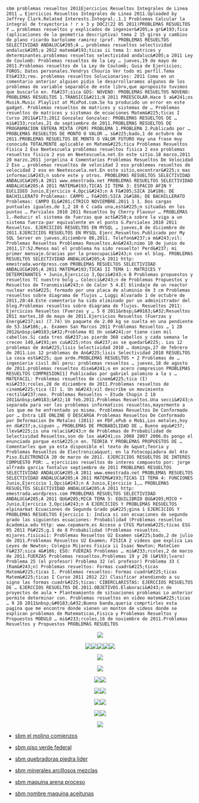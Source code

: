 
```
sbm problemas resueltos 2011Ejercicios Resueltos Integrales de Linea 2011 … Ejercicios Resueltos Integrales de Linea 2011.Uploaded by Jeffrey Clark.Related Interests.Integral;.1.1 Problemas Calcular la integral de trayectoria ! r x 3 y DOC2(22 05 2011)PROBLEMAS RESUELTOS Y … problemas resueltos y explicados de ingenier&#205;a gr&#193;fica (aplicaciones de la geometria descriptiva) tema 2 15 giros y cambios de plano ricardo bartolome ramirez (prof. PROBLEMAS RESUELTOS SELECTIVIDAD ANDALUC&#205;A … problemas resueltos selectividad andaluc&#205;a 2012 matem&#193;ticas ii tema 1: matrices y determinantes.problemas resueltos selectividad andaluc&#205;a 2011 Ley de Coulomb: Problemas resueltos de la Ley … jueves,19 de mayo de 2011.Problemas resueltos de la Ley de Coulomb; Guia de Ejercicios; FOROS; Datos personales.Yendrys Chourio Ver todo mi perfil.Tema Et&#233;reo. problemas resueltos Solucionarios: 2011 Como en un comentario anterior alguien pidio le desarrollaramos algunos de los problemas de variable separable de este libro,que aproposito tuvimos que buscarlo en. F&#237;sica GDS: NOVENO: PROBLEMAS RESUELTOS NOVENO: PROBLEMAS RESUELTOS 1.TRANSICI&#211;N 2011 PREESCOLAR.Hace 5 a&#241;os Musik.Music Playlist at MixPod.com.Se ha producido un error en este gadget. Problemas resueltos de matrices y sistemas de … Problemas resueltos de matrices y sistemas de ecuaciones Matem&#225;ticas I Curso 2011&#173;2012 Gonzalez Gonzalez: PROBLEMAS RESUELTOS DE … mi&#233;rcoles,21 de septiembre de 2011.PROBLEMAS RESUELTOS DE PROGRAMACION ENTERA MIXTA (PEM) PROBLEMA 1.PROBLEMA 2.Publicado por … PROBLEMAS RESUELTOS DE MONTO O VALOR … s&#225;bado,1 de octubre de 2011.PROBLEMAS RESUELTOS DE MONTO O VALOR FUTURO Hay una frase muy conocida TOTALMENTE aplicable en Matem&#225;tica Problemas Resueltos Fisica 2 Eso Neetescuela problemas resueltos fisica 2 eso problemas resueltos fisica 2 eso en Neetescuela.net.En este sitio.18 marzo,2011 20 marzo,2011 jorgelina 4 Comentarios Problemas Resueltos De Velocidad 2 Eso … problemas resueltos de velocidad 2 eso problemas resueltos de velocidad 2 eso en Neetescuela.net.En este sitio,encontrar&#225;s mas informaci&#243;n sobre este y otros. PROBLEMAS RESUELTOS SELECTIVIDAD ANDALUC&#205;A 2011 www.emestrada.net PROBLEMAS RESUELTOS SELECTIVIDAD ANDALUC&#205;A 2011 MATEM&#193;TICAS II TEMA 3: ESPACIO AFIN Y EUCLIDEO Junio,Ejercicio 4,Opci&#243;n A F&#205;SICA 2&#186; DE BACHILLERATO Problemas: CAMPO … F&#205;SICA 2&#186; DE BACHILLERATO Problemas: CAMPO EL&#201;CTRICO NOVIEMBRE.2011 1 1. Dos cargas puntuales iguales,de 1,2 10 6 C cada una,est&#225;n situadas en los puntos … Parciales 2010 2011 Resueltos by Cherry Flavour … PROBLEMAS 1.‐Reducir el sistema de fuerzas que act&#250;a sobre la viga a un sistema fuerza‐par equivalente en el punto G.Parciales 2010 2011 Resueltos. EJERCICIOS RESUELTOS EN MYSQL … jueves,8 de diciembre de 2011.EJERCICIOS RESUELTOS EN MYSQL Ejerc.Resueltos.Publicado por My SQL Server en jueves,diciembre 08,2011. Telefon&#237;a m&#243;vil: Problemas Resueltos Problemas Resueltos.An&#243;nimo 10 de junio de 2011,17:52.Menos mal el problema ha sido resuelto! Perd&#237; mi primer mensaje.Gracias por la preocupaci&#243;n con el blog. PROBLEMAS RESUELTOS SELECTIVIDAD ANDALUC&#205;A 2011 http: emestrada.wordpress.com PROBLEMAS RESUELTOS SELECTIVIDAD ANDALUC&#205;A 2011 MATEM&#193;TICAS II TEMA 1: MATRICES Y DETERMINANTES • Junio,Ejercicio 3,Opci&#243;n B Problemas propuestos y resueltos TC nuestro bolg … Colecci&#243;n de Problemas Propuestos y Resueltos de Transmisi&#243;n de Calor 5 4.El blindaje de un reactor nuclear est&#225; formado por una placa de aluminio de 3 cm Problemas resueltos sobre diagrama de flujos … Luggi Alvarado 1 de octubre de 2011,20:44.Este comentario ha sido eliminado por un administrador del blog.Problemas resueltos sobre diagrama de flujos. Resueltos 2011: Ejercicios Resueltos (Fuerzas y … 5 8 2011&nbsp;&#0183;&#32;Resueltos 2011 martes,10 de mayo de 2011.Ejercicios Resueltos (Fuerzas y Energ&#237;as) (7.74) Un paquete de 2.00 kg se suelta en una pendiente de 53.1&#186;,a. Examen San Marcos 2011 Problemas Resueltos … 1 28 2012&nbsp;&#0183;&#32;Problema 01 Un se&#241;or tiene cien mil cabellos.Si cada tres d&#237;as pierde 360 cabellos y cada semana le crecen 140,&#191;en cu&#225;ntos d&#237;as se quedar&#225;. Los 12 problemas de An&#225;lisis Selectividad 2010 … domingo,27 de febrero de 2011.Los 12 problemas de An&#225;lisis Selectividad 2010 RESUELTOS La cosa est&#225; que arde.PROBLEMAS RESUELTOS • 2 Problemas de … ingenieria civil del peru: problemas resueltos … jueves,18 de agosto de 2011.problemas resueltos dise&#241;o en acero compresion PROBLEMAS RESUELTOS COMPRESION[1] Publicadas por gabriel palomino a la s … MATEFACIL: Problemas resueltos de cinem&#225;tica (I) mi&#233;rcoles,28 de diciembre de 2011.Problemas resueltos de cinem&#225;tica (I) 1. Un m&#243;vil describe un movimiento rectil&#237;neo. Problemas Resueltos ~ Etude Chopin 2 18 2011&nbsp;&#0183;&#32;18 feb.2011.Problemas Resueltos.Una secci&#243;n separada para ver los problemas informaticos resueltos,mayormente a los que me he enfrentado yo misma. Problemas Resueltos De Conformado por … Entra LEE ONLINE O DESCARGA Problemas Resueltos De Conformado por Deformacion De Metales (2011) en PDF,ePub o Mobi,Los metales,hoy en d&#237;a,siguen … PROBLEMAS DE PROBABILIDAD DE … Bueno aqu&#237; llev&#225;is una relaci&#243;n de Problemas de Probabilidad de Selectividad Resueltos,son de los a&#241;os 2008 2007 2006.Os pongo el enunciado porque est&#225;n en. TEORIA Y PROBLEMAS PROPUESTOS DE … Comentarles que ya esta disponible el texto de &quot;Teoria y Problemas Resueltos de Electronica&quot; en la Fotocopiadora del 4to Piso.ELECTRONICA 20 de marzo de 2011. EJERCICIOS RESUELTOS DE INTERES COMPUESTO POR: … ejercicios resueltos de interes compuesto por: jorge alfredo garcia fontalvo septiembre de 2011 PROBLEMAS RESUELTOS SELECTIVIDAD ANDALUC&#205;A 2011 www.emestrada.net PROBLEMAS RESUELTOS SELECTIVIDAD ANDALUC&#205;A 2011 MATEM&#193;TICAS II TEMA 4: FUNCIONES Junio,Ejercicio 1,Opci&#243;n A Junio,Ejercicio 1,… PROBLEMAS RESUELTOS SELECTIVIDAD ANDALUC&#205;A 2011 http: emestrada.wordpress.com PROBLEMAS RESUELTOS SELECTIVIDAD ANDALUC&#205;A 2011 QU&#205;MICA TEMA 5: EQUILIBRIO QU&#205;MICO • Junio,Ejercicio 3,Opci&#243;n A EJERCICIOS Y PROBLEMAS RESUELTOS elpinarmat Ecuaciones de Segundo Grado p&#225;gina 1 EJERCICIOS Y PROBLEMAS RESUELTOS Ejercicio 1: Indica si son ecuaciones de segundo grado las siguientes ecuaciones: Probabilidad (Problemas resueltos Academia.edu http: www.cepamarm.es Acceso a CFGS Matem&#225;ticas ESG 05 2011 P&#225;g.1 de 8 Probabilidad (Problemas resueltos. mijares.fisicaii: Problemas Resueltos U2 Examen s&#225;bado,2 de julio de 2011.Problemas Resueltos U2 Examen; FISICA 2 videos que explica Las Leyes de Newton; Colegio Mijares Fisica ii Isaac Newton; MateCien F&#237;sica 4&#186; ESO: FUERZAS Problemas … mi&#233;rcoles,2 de marzo de 2011.FUERZAS Problemas resueltos.Problemas 19 y 20 (&#193;lvaro) Problema 25 (el profesor) Problema 32 (el profesor) Problema 33 C (Ram&#243;n) Problemas resueltos: Formas cuadr&#225;ticas Matem&#225;ticas I. Problemas resueltos: Formas cuadr&#225;ticas Matem&#225;ticas I Curso 2011 2012 22) Clasificar atendiendo a su signo las formas cuadr&#225;ticas: CIBERCLARISTAS: EJERCCIOS RESUELTOS DE … EJERCCIOS RESUELTOS DE.2011.OBJETIVOS.Elaboraci&#243;n de proyectos de aula • Planteamiento de situaciones problemas Lo anterior permite determinar con. Problemas resueltos en video matem&#225;ticas … 9 28 2011&nbsp;&#0183;&#32;Bueno banda,queria comprtirles esta pagina que me encontre donde vienen un monton de videos donde se explican problemas de Matematicas,Fisica y Problemas Resueltos y Propuestos MODULO … mi&#233;rcoles,16 de noviembre de 2011.Problemas Resueltos y Propuestos PROBLEMAS RESUELTOS 
```

<div align="center">

<a href="https://es-crusher.shibang-china.com/github&k=sbm+problemas+resueltos+2011"><img src="https://static.shibang-china.com/es/crusher/logo.jpg"></a>

<a href="https://es-crusher.shibang-china.com/github&k=sbm+problemas+resueltos+2011"><img src="https://static.shibang-china.com/es/crusher/index.jpg"></a><a href="https://es-crusher.shibang-china.com/material.htmlgithub&k=sbm+problemas+resueltos+2011"><img src="https://static.shibang-china.com/es/crusher/material.jpg"></a><a href="https://es-crusher.shibang-china.com/application.htmlgithub&k=sbm+problemas+resueltos+2011"><img src="https://static.shibang-china.com/es/crusher/application.jpg"></a><a href="https://es-crusher.shibang-china.com/aboutus.htmlgithub&k=sbm+problemas+resueltos+2011"><img src="https://static.shibang-china.com/es/crusher/aboutus.jpg"></a><a href="https://es-crusher.shibang-china.com/contact.htmlgithub&k=sbm+problemas+resueltos+2011"><img src="https://static.shibang-china.com/es/crusher/contact.jpg"></a>

<a href="https://es-crusher.shibang-china.com/github&k=sbm+problemas+resueltos+2011"><img src="https://static.shibang-china.com/es/crusher/banner.jpg"></a>

<a href="https://swt.shibang-china.com/github&k=sbm+problemas+resueltos+2011"><img src="https://static.shibang-china.com/es/crusher/text.jpg"></a>

<a href="https://swt.shibang-china.com/github&k=sbm+problemas+resueltos+2011"><img src="https://static.shibang-china.com/es/crusher/chat.jpg"></a><a href="https://es-crusher.shibang-china.com/contact.htmlgithub&k=sbm+problemas+resueltos+2011"><img src="https://static.shibang-china.com/es/crusher/message.jpg"></a>

<a href="https://es-crusher.shibang-china.com/products/pe.htmlgithub&k=sbm+problemas+resueltos+2011"><img src="https://static.shibang-china.com/es/crusher/pe.jpg"></a><a href="https://es-crusher.shibang-china.com/products/pf.htmlgithub&k=sbm+problemas+resueltos+2011"><img src="https://static.shibang-china.com/es/crusher/pf.jpg"></a>

<a href="https://es-crusher.shibang-china.com/products/hpt.htmlgithub&k=sbm+problemas+resueltos+2011"><img src="https://static.shibang-china.com/es/crusher/hpt.jpg"></a><a href="https://es-crusher.shibang-china.com/products/vsi.htmlgithub&k=sbm+problemas+resueltos+2011"><img src="https://static.shibang-china.com/es/crusher/vsi.jpg"></a>

<a href="https://es-crusher.shibang-china.com/products/klv.htmlgithub&k=sbm+problemas+resueltos+2011"><img src="https://static.shibang-china.com/es/crusher/klv.jpg"></a><a href="https://es-crusher.shibang-china.com/products/portable.htmlgithub&k=sbm+problemas+resueltos+2011"><img src="https://static.shibang-china.com/es/crusher/portable.jpg"></a>

<a href="https://swt.shibang-china.com/github&k=sbm+problemas+resueltos+2011"><img src="https://static.shibang-china.com/es/crusher/case.jpg"></a>

</div>


* [sbm el molino comienzos](sbm%20el%20molino%20comienzos.md)

* [sbm piso verde federal](sbm%20piso%20verde%20federal.md)

* [sbm quebradoras piedra lider](sbm%20quebradoras%20piedra%20lider.md)

* [sbm minerales arcillosos mezclas](sbm%20minerales%20arcillosos%20mezclas.md)

* [sbm maquina arena proceso](sbm%20maquina%20arena%20proceso.md)

* [sbm nombre maquina aceitunas](sbm%20nombre%20maquina%20aceitunas.md)